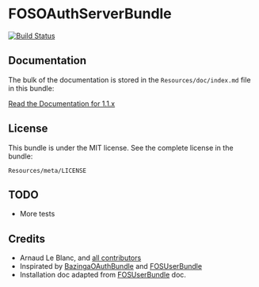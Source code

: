 FOSOAuthServerBundle
====================

[![Build Status](https://secure.travis-ci.org/FriendsOfSymfony/FOSOAuthServerBundle.png?branch=1.1.x)](http://travis-ci.org/FriendsOfSymfony/FOSOAuthServerBundle)


## Documentation

The bulk of the documentation is stored in the `Resources/doc/index.md` file in this bundle:

[Read the Documentation for 1.1.x](https://github.com/FriendsOfSymfony/FOSOAuthServerBundle/blob/1.1.1/Resources/doc/index.md)


## License

This bundle is under the MIT license. See the complete license in the bundle:

    Resources/meta/LICENSE


## TODO

- More tests


## Credits

- Arnaud Le Blanc, and [all contributors](https://github.com/FriendsOfSymfony/FOSOAuthServerBundle/contributors)
- Inspirated by [BazingaOAuthBundle](https://github.com/willdurand/BazingaOAuthServerBundle) and [FOSUserBundle](https://github.com/FriendsOfSymfony/FOSUserBundle)
- Installation doc adapted from [FOSUserBundle](https://github.com/FriendsOfSymfony/FOSUserBundle) doc.
